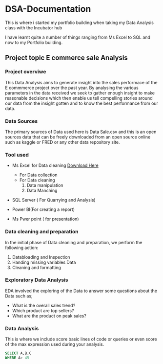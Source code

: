 # DSA-Documentation

This is where i started my portfolio building when taking my Data Analysis class with the Incubator hub

I have learnt quite a number of things ranging from Ms Excel to SQL and now to my Portfolio building.

## Project topic E commerce sale Analysis

### Project overviwe

This Data Analysis aims to generate insight into the sales performace of the E commmerce project over the past year. By analysing the various parameters in the data received we seek to gather enough insight to make reasonable decisions which then enable us tell compelling stories around our data from the insight gotten and to know the best performance from our data.

### Data Sources
The primary sources of Data used here is Data Sale.csv and this is an open sources data that can be freely downloaded from an open source online such as kaggle or FRED or any other data repository site.

### Tool used
- Ms Excel for Data cleaning [Download Here](https://www.microsoft.com)
     - For Data collection
     - For Data cleaning
          1. Data manipulation
          2. Data Manching
             
- SQL Server ( For Quarrying and Analysis)
- Power BI(For creating a report)
- Ms Pwer point ( for presentation)

 ### Data cleaning and preparation
 In the initial phase of Data cleaning and preparation, we perform the following action:
1.  Databloading and Inspection
2.  Handing missing variables Data 
3.  Cleaning and formatting

 ### Exploratory Data Analysis
 EDA involved the exploring of the Data to answer some questions about the Data such as;
-  What is the overall sales trend?
-  Which product are top sellers?
-  What are the product on peak sales?

  ### Data Analysis

  
  This is where we include score basic lines of code or queries or even score of the max expression used during your analysis.

 ````  SQL
SELECT A,B,C
WHERE A> 45

````
